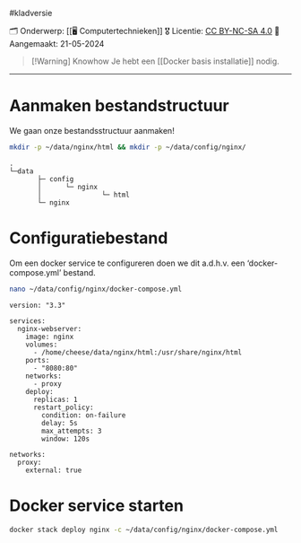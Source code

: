 #kladversie  

🗂️ Onderwerp: [[🖥️ Computertechnieken]]
🎖️ Licentie: [CC BY-NC-SA 4.0](https://creativecommons.org/licenses/by-nc-sa/4.0/)
📅 Aangemaakt: 21-05-2024

>[!Warning] Knowhow
>Je hebt een [[Docker basis installatie]] nodig.

---
# Aanmaken bestandstructuur
We gaan onze bestandsstructuur aanmaken! 

``` Bash
mkdir -p ~/data/nginx/html && mkdir -p ~/data/config/nginx/
```

```
.
└─data
       ├─ config
       │      └─ nginx
       │               └─ html
       └─ nginx
```

# Configuratiebestand
Om een docker service te configureren doen we dit a.d.h.v. een ‘docker-compose.yml’ bestand.

``` Bash
nano ~/data/config/nginx/docker-compose.yml
```

``` YML
version: "3.3" 

services: 
  nginx-webserver: 
    image: nginx
    volumes:
      - /home/cheese/data/nginx/html:/usr/share/nginx/html
    ports:
      - "8080:80"
    networks:
      - proxy
    deploy:
      replicas: 1
      restart_policy:
        condition: on-failure
        delay: 5s
        max_attempts: 3
        window: 120s

networks:
  proxy:
    external: true

```

# Docker service starten

``` Bash
docker stack deploy nginx -c ~/data/config/nginx/docker-compose.yml
```